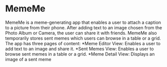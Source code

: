 # MemeMe
MemeMe is a meme-generating app that enables a user to attach a caption to a picture from their phone. After adding text to an image chosen from the Photo Album or Camera, the user can share it with friends. MemeMe also temporarily stores sent memes which users can browse in a table or a grid.
The app has three pages of content:
*Meme Editor View: Enables a user to add text to an image and share it. 
*Sent Memes View: Enables a user to browse sent memes in a table or a grid.
*Meme Detail View: Displays an image of a sent meme


